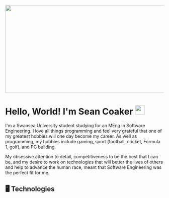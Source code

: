 <p align="center">
  <img src="https://github.com/sjc7375/sjc7375/blob/main/assets/readme_header.png" width=1280 height=280 />
</p>

# Hello, World! I'm Sean Coaker <img src="https://raw.githubusercontent.com/MartinHeinz/MartinHeinz/master/wave.gif" width="30px">

I'm a Swansea University student studying for an MEng in Software Engineering. I love all things programming and feel very grateful that one of my greatest hobbies will one day become my career. As well as programming, my hobbies include gaming, sport (football, cricket, Formula 1, golf), and PC building.

My obsessive attention to detail, competitiveness to be the best that I can be, and my desire to work on technologies that will better the lives of others and help to advance the human race, meant that Software Engineering was the perfect fit for me.

## 🖥️ Technologies
